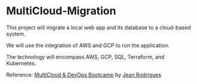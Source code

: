 # MultiCloud-Migration

This project will migrate a local web app and its database to a cloud-based system. 

We will use the integration of AWS and GCP to run the application.

The technology will encompass AWS, GCP, SQL, Terraform, and Kubernetes.

Reference: [MultiCloud & DevOps Bootcamp](https://e.thecloudbootcamp.com/d8z5zO) by [Jean Rodrigues](https://www.linkedin.com/in/jean-rod/)